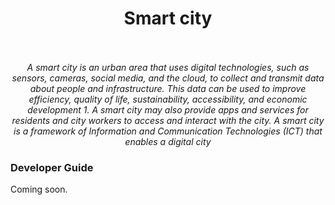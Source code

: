 <h1 style="text-align: center">Smart city</h1>

<p style="text-align: center">
  <br>
<br>
<em>A smart city is an urban area that uses digital technologies, such as sensors, cameras, social media, and the cloud, to collect and transmit data about people and infrastructure. This data can be used to improve efficiency, quality of life, sustainability, accessibility, and economic development 1. A smart city may also provide apps and services for residents and city workers to access and interact with the city. A smart city is a framework of Information and Communication Technologies (ICT) that enables a digital city</em>
  <br>
</p>

### Developer Guide

Coming soon.
